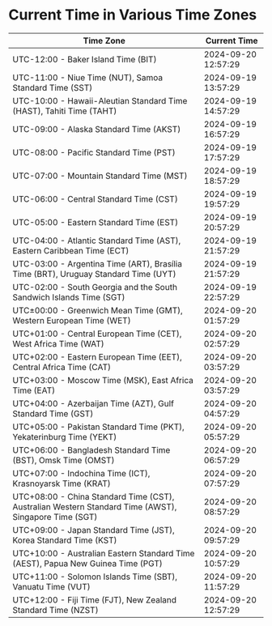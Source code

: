 # Current Time in Various Time Zones

| Time Zone | Current Time |
|-----------|--------------|
| UTC-12:00 - Baker Island Time (BIT) | 2024-09-20 12:57:29 |
| UTC-11:00 - Niue Time (NUT), Samoa Standard Time (SST) | 2024-09-19 13:57:29 |
| UTC-10:00 - Hawaii-Aleutian Standard Time (HAST), Tahiti Time (TAHT) | 2024-09-19 14:57:29 |
| UTC-09:00 - Alaska Standard Time (AKST) | 2024-09-19 16:57:29 |
| UTC-08:00 - Pacific Standard Time (PST) | 2024-09-19 17:57:29 |
| UTC-07:00 - Mountain Standard Time (MST) | 2024-09-19 18:57:29 |
| UTC-06:00 - Central Standard Time (CST) | 2024-09-19 19:57:29 |
| UTC-05:00 - Eastern Standard Time (EST) | 2024-09-19 20:57:29 |
| UTC-04:00 - Atlantic Standard Time (AST), Eastern Caribbean Time (ECT) | 2024-09-19 21:57:29 |
| UTC-03:00 - Argentina Time (ART), Brasília Time (BRT), Uruguay Standard Time (UYT) | 2024-09-19 21:57:29 |
| UTC-02:00 - South Georgia and the South Sandwich Islands Time (SGT) | 2024-09-19 22:57:29 |
| UTC±00:00 - Greenwich Mean Time (GMT), Western European Time (WET) | 2024-09-20 01:57:29 |
| UTC+01:00 - Central European Time (CET), West Africa Time (WAT) | 2024-09-20 02:57:29 |
| UTC+02:00 - Eastern European Time (EET), Central Africa Time (CAT) | 2024-09-20 03:57:29 |
| UTC+03:00 - Moscow Time (MSK), East Africa Time (EAT) | 2024-09-20 03:57:29 |
| UTC+04:00 - Azerbaijan Time (AZT), Gulf Standard Time (GST) | 2024-09-20 04:57:29 |
| UTC+05:00 - Pakistan Standard Time (PKT), Yekaterinburg Time (YEKT) | 2024-09-20 05:57:29 |
| UTC+06:00 - Bangladesh Standard Time (BST), Omsk Time (OMST) | 2024-09-20 06:57:29 |
| UTC+07:00 - Indochina Time (ICT), Krasnoyarsk Time (KRAT) | 2024-09-20 07:57:29 |
| UTC+08:00 - China Standard Time (CST), Australian Western Standard Time (AWST), Singapore Time (SGT) | 2024-09-20 08:57:29 |
| UTC+09:00 - Japan Standard Time (JST), Korea Standard Time (KST) | 2024-09-20 09:57:29 |
| UTC+10:00 - Australian Eastern Standard Time (AEST), Papua New Guinea Time (PGT) | 2024-09-20 10:57:29 |
| UTC+11:00 - Solomon Islands Time (SBT), Vanuatu Time (VUT) | 2024-09-20 11:57:29 |
| UTC+12:00 - Fiji Time (FJT), New Zealand Standard Time (NZST) | 2024-09-20 12:57:29 |
